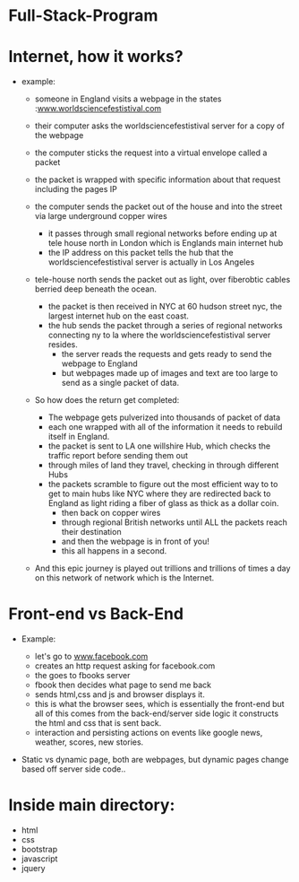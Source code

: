 # Full-Stack-Program

# Internet, how it works?

  - example:
      - someone in England visits a webpage in the states :www.worldsciencefestistival.com
      - their computer asks the worldsciencefestistival server for a copy of the webpage
      - the computer sticks the request into a virtual envelope called a packet
      - the packet is wrapped with specific information about that request including the pages IP
      - the computer sends the packet out of the house and into the street via large underground copper wires
          - it passes through small regional networks before ending up at tele house north in London which is Englands main internet hub
          - the IP address on this packet tells the hub that the worldsciencefestistival server is actually in Los Angeles

      - tele-house north sends the packet out as light, over fiberobtic cables berried deep beneath the ocean.
          - the packet is then received in NYC at 60 hudson street nyc, the largest internet hub on the east coast.
          - the hub sends the packet through a series of regional networks connecting ny to la where the worldsciencefestistival server resides.
              - the server reads the requests and gets ready to send the webpage to England
              - but webpages made up of images and text are too large to send as a single packet of data.


      - So how does the return get completed:
          - The webpage gets pulverized into thousands of packet of data
          - each one wrapped with all of the information it needs to rebuild itself in England.
          - the packet is sent to LA one willshire Hub, which checks the traffic report before sending them out
          - through miles of land they travel, checking in through different Hubs
          - the packets scramble to figure out the most efficient way to to get to main hubs like NYC where they are redirected back to England as light riding a fiber of glass as thick as a dollar coin.
              - then back on copper wires
              - through regional British networks until ALL the packets reach their destination
              - and then the webpage is in front of you!
              - this all happens in a second.



      - And this epic journey is played out trillions and trillions of times a day on this network of network which is the Internet.


# Front-end vs Back-End

- Example:
    - let's go to www.facebook.com
    - creates an http request asking for facebook.com
    - the goes to fbooks server
    - fbook then decides what page to send me back
    - sends html,css and js and browser displays it.
    - this is what the browser sees, which is essentially the front-end but all of this comes from the back-end/server side logic it constructs the html and css that is sent back.
    -  interaction and persisting actions on events like google news, weather, scores, new stories.

- Static vs dynamic page, both are webpages, but dynamic pages change based off server side code..

# Inside main directory:

- html
- css
- bootstrap
- javascript
- jquery
